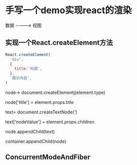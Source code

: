 # 手写一个demo实现react的渲染

数据 -----> 视图

## 实现一个React.createElement方法

```javascript
React.createElement(
  'div',
  {
    title:'标题',
  },
  '展示内容',
)

```

node-> document.createElementj(element.type)

node\['title'\] = element.props.title

text= document.createTextNode(')

text\['nodeValue'\] = element.props.children

node.appendChild(text)

container.appendChild(node)

## ConcurrentModeAndFiber